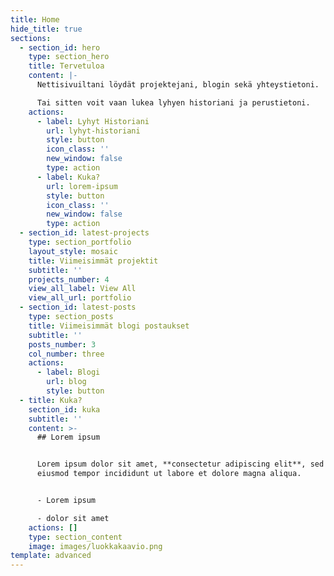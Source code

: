 ```yaml
---
title: Home
hide_title: true
sections:
  - section_id: hero
    type: section_hero
    title: Tervetuloa
    content: |-
      Nettisivuiltani löydät projektejani, blogin sekä yhteystietoni.

      Tai sitten voit vaan lukea lyhyen historiani ja perustietoni.
    actions:
      - label: Lyhyt Historiani
        url: lyhyt-historiani
        style: button
        icon_class: ''
        new_window: false
        type: action
      - label: Kuka?
        url: lorem-ipsum
        style: button
        icon_class: ''
        new_window: false
        type: action
  - section_id: latest-projects
    type: section_portfolio
    layout_style: mosaic
    title: Viimeisimmät projektit
    subtitle: ''
    projects_number: 4
    view_all_label: View All
    view_all_url: portfolio
  - section_id: latest-posts
    type: section_posts
    title: Viimeisimmät blogi postaukset
    subtitle: ''
    posts_number: 3
    col_number: three
    actions:
      - label: Blogi
        url: blog
        style: button
  - title: Kuka?
    section_id: kuka
    subtitle: ''
    content: >-
      ## Lorem ipsum


      Lorem ipsum dolor sit amet, **consectetur adipiscing elit**, sed do
      eiusmod tempor incididunt ut labore et dolore magna aliqua.


      - Lorem ipsum

      - dolor sit amet
    actions: []
    type: section_content
    image: images/luokkakaavio.png
template: advanced
---
```


